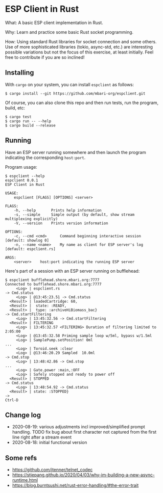 # ESP Client in Rust

What: A basic ESP client implementation in Rust.

Why: Learn and practice some basic Rust socket programming.

How: Using standard Rust libraries for socket connection and some others.
Use of more sophisticated libraries (tokio, async-std, etc.) are interesting
possible variations but not the focus of this exercise, at least initially.
Feel free to contribute if you are so inclined!

## Installing

With `cargo` on your system, you can install `espclient` as follows:

```
$ cargo install --git https://github.com/mbari-org/espclient.git
```

Of course, you can also clone this repo and then run tests, run the program, build, etc:

```
$ cargo test
$ cargo run -- --help
$ cargo build --release
```


## Running

Have an ESP server running somewhere and then launch the program indicating
the corresponding `host:port`.

Program usage:

```
$ espclient --help
espclient 0.0.1
ESP Client in Rust

USAGE:
    espclient [FLAGS] [OPTIONS] <server>

FLAGS:
    -h, --help       Prints help information
    -s, --simple     Simple output (by default, show stream multiplexing explicitly)
    -V, --version    Prints version information

OPTIONS:
    -c, --cmd <cmd>      Command beginning interactive session [default: showlog 0]
    -n, --name <name>    My name as client for ESP server's log [default: espclient.rs]

ARGS:
    <server>    host:port indicating the running ESP server
```

Here's part of a session with an ESP server running on bufflehead:

```
$ espclient bufflehead.shore.mbari.org:7777
Connected to bufflehead.shore.mbari.org:7777
     <Log> | espclient.rs
-> Cmd.status
     <Log> | @13:45:23.51 -> Cmd.status
  <Result> | loadedCartridge: 60,
  <Result> |  state: :READY,
  <Result> |  type: :archiveHiBiomass_bac}
-> Cmd.startFiltering
     <Log> | 13:45:32.56 -> Cmd.startFiltering
  <Result> | FILTERING
     <Log> | 13:45:32.57 <FILTERING> Duration of filtering limited to 2:05:00
     <Log> | @13:45:32.58 Priming sample loop w/5ml, bypass w/1.5ml
     <Log> | SamplePump.setPosition! 0ml
...
     <Log> | Toroid.seek :clear
     <Log> | @13:46:20.29 Sampled  10.0ml
-> Cmd.stop
     <Log> | 13:48:42.86 -> Cmd.stop
...
     <Log> | Gate.power :main,:OFF
     <Log> | Safely stopped and ready to power off
  <Result> | STOPPED
-> Cmd.status
     <Log> | 13:48:54.92 -> Cmd.status
  <Result> | state: :STOPPED}
->
Ctrl-D
```

## Change log

- 2020-08-19: various adjustments incl improved/simplified prompt handling.
  TODO fix bug about first character not captured from the first line
  right after a stream event
- 2020-08-18: initial functional version

## Some refs

- https://github.com/jtenner/telnet_codec 
- https://stjepang.github.io/2020/04/03/why-im-building-a-new-async-runtime.html
- https://blog.burntsushi.net/rust-error-handling/#the-error-trait
